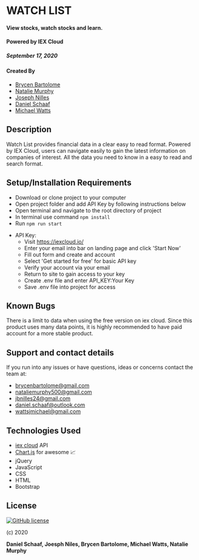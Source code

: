 # WATCH LIST

#### View stocks, watch stocks and learn.

#### Powered by IEX Cloud

##### September 17, 2020

#### Created By

- [Brycen Bartolome](https://github.com/BrycenGit)
- [Natalie Murphy](https://github.com/murphynd)
- [Joseph Nilles](https://github.com/jbnilles)
- [Daniel Schaaf](https://github.com/dschaaf89)
- [Michael Watts](https://github.com/wattsjmichael)

## Description

Watch List provides financial data in a clear easy to read format. Powered by IEX Cloud, users can navigate easily to gain the latest information on companies of interest. All the data you need to know in a easy to read and search format.

## Setup/Installation Requirements

- Download or clone project to your computer
- Open project folder and add API Key by following instructions below
- Open terminal and navigate to the root directory of project
- In terminal use command ```npm install```
- Run ```npm run start```


* API Key:
  - Visit https://iexcloud.io/
  - Enter your email into bar on landing page and click 'Start Now'
  - Fill out form and create and account
  - Select 'Get started for free' for basic API key
  - Verify your account via your email
  - Return to site to gain access to your key
  - Create .env file and enter API_KEY:Your Key
  - Save .env file into project for access


## Known Bugs

There is a limit to data when using the free version on iex cloud. Since this product uses many data points, it is highly recommended to have paid account for a more stable product. 

## Support and contact details

If you run into any issues or have questions, ideas or concerns contact the team at:

- brycenbartolome@gmail.com
- nataliemurphy500@gmail.com
- jbnilles24@gmail.com
- daniel.schaaf@outlook.com
- wattsjmichael@gmail.com

## Technologies Used

- [iex cloud](https://iexcloud.io/about/) API
- [Chart.js](https://www.chartjs.org/) for awesome 📈
- jQuery
- JavaScript
- CSS
- HTML
- Bootstrap

## License

[![GitHub license](https://img.shields.io/github/license/Naereen/StrapDown.js.svg)](https://github.com/Naereen/StrapDown.js/blob/master/LICENSE)

(c) 2020

**Daniel Schaaf, Joesph Niles, Brycen Bartolome, Michael Watts, Natalie Murphy**
